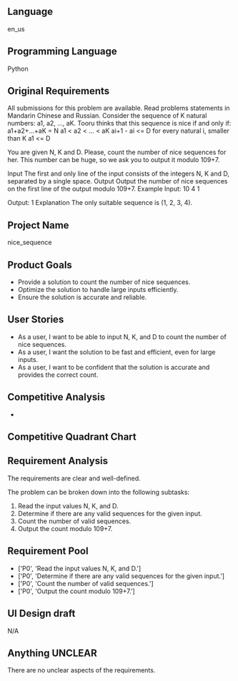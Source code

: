 ## Language

en_us

## Programming Language

Python

## Original Requirements

All submissions for this problem are available. Read problems statements in Mandarin Chinese  and Russian.
Consider the sequence of K natural numbers: a1, a2, ..., aK. Tooru thinks that this sequence is nice if and only if:
a1+a2+...+aK = N
a1 < a2 < ... < aK
ai+1 - ai <= D for every natural i, smaller than K
a1 <= D

You are given N, K and D. Please, count the number of nice sequences for her. This number can be huge, so we ask you to output it modulo 109+7.

Input
The first and only line of the input consists of the integers N, K and D, separated by a single space.
Output
Output the number of nice sequences on the first line of the output modulo 109+7.
Example
Input:
10 4 1

Output:
1
Explanation
The only suitable sequence is (1, 2, 3, 4).

## Project Name

nice_sequence

## Product Goals

- Provide a solution to count the number of nice sequences.
- Optimize the solution to handle large inputs efficiently.
- Ensure the solution is accurate and reliable.

## User Stories

- As a user, I want to be able to input N, K, and D to count the number of nice sequences.
- As a user, I want the solution to be fast and efficient, even for large inputs.
- As a user, I want to be confident that the solution is accurate and provides the correct count.

## Competitive Analysis

- 

## Competitive Quadrant Chart



## Requirement Analysis

The requirements are clear and well-defined.

The problem can be broken down into the following subtasks:

1. Read the input values N, K, and D.
2. Determine if there are any valid sequences for the given input.
3. Count the number of valid sequences.
4. Output the count modulo 109+7.

## Requirement Pool

- ['P0', 'Read the input values N, K, and D.']
- ['P0', 'Determine if there are any valid sequences for the given input.']
- ['P0', 'Count the number of valid sequences.']
- ['P0', 'Output the count modulo 109+7.']

## UI Design draft

N/A

## Anything UNCLEAR

There are no unclear aspects of the requirements.


